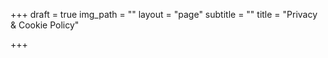 +++
draft = true
img_path = ""
layout = "page"
subtitle = ""
title = "Privacy & Cookie Policy"

+++
